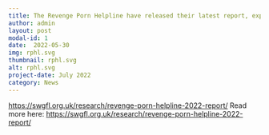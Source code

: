 ```yaml
---
title: The Revenge Porn Helpline have released their latest report, exploring findings, trends and the impact of their work in 2022.
author: admin
layout: post
modal-id: 1
date:  2022-05-30
img: rphl.svg
thumbnail: rphl.svg
alt: rphl.svg
project-date: July 2022
category: News
---
```


https://swgfl.org.uk/research/revenge-porn-helpline-2022-report/
Read more here: https://swgfl.org.uk/research/revenge-porn-helpline-2022-report/
